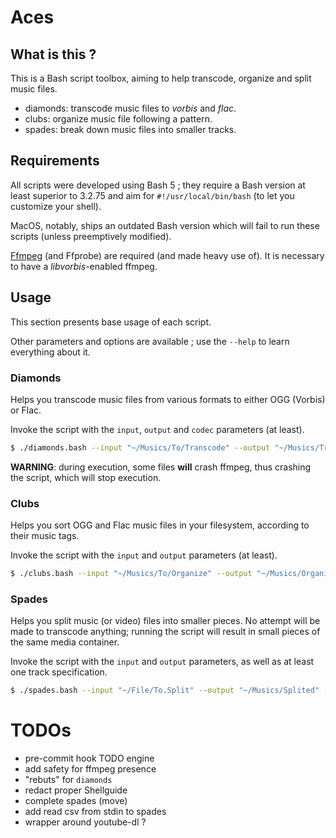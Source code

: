 # Aces

## What is this ?

This is a Bash script toolbox, aiming to help transcode, organize and split music files.
- diamonds: transcode music files to _vorbis_ and _flac_.
- clubs: organize music file following a pattern.
- spades: break down music files into smaller tracks.

## Requirements 

All scripts were developed using Bash 5 ; they require a Bash version at least superior to 3.2.75 and aim for `#!/usr/local/bin/bash` (to let you customize your shell).

MacOS, notably, ships an outdated Bash version which will fail to run these scripts (unless preemptively modified).

[Ffmpeg](https://ffmpeg.org/download.html) (and Ffprobe) are required (and made heavy use of). It is necessary to have a _libvorbis_-enabled ffmpeg.

## Usage

This section presents base usage of each script. 

Other parameters and options are available ; use the `--help` to learn everything about it.

### Diamonds

Helps you transcode music files from various formats to either OGG (Vorbis) or Flac. 

Invoke the script with the `input`, `output` and `codec` parameters (at least).

```bash
$ ./diamonds.bash --input "~/Musics/To/Transcode" --output "~/Musics/Transcoded" --codec vorbis
```

**WARNING**: during execution, some files **will** crash ffmpeg, thus crashing the script, which will stop execution.

### Clubs

Helps you sort OGG and Flac music files in your filesystem, according to their music tags.

Invoke the script with the `input` and `output` parameters (at least).

```bash
$ ./clubs.bash --input "~/Musics/To/Organize" --output "~/Musics/Organized" 
```

### Spades

Helps you split music (or video) files into smaller pieces. No attempt will be made to transcode anything; running the script will result in small pieces of the same media container.

Invoke the script with the `input` and `output` parameters, as well as at least one track specification.

```bash
$ ./spades.bash --input "~/File/To.Split" --output "~/Musics/Splited" --track "Title" --start "00:00" --end "50s"  
```

# TODOs

- pre-commit hook TODO engine
- add safety for ffmpeg presence
- "rebuts" for `diamonds`
- redact proper Shellguide
- complete spades (move)
- add read csv from stdin to spades
- wrapper around youtube-dl ?